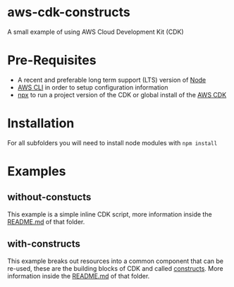 # aws-cdk-constructs
A small example of using AWS Cloud Development Kit (CDK)

# Pre-Requisites
- A recent and preferable long term support (LTS) version of [Node](https://nodejs.org/en/download/)
- [AWS CLI](https://docs.aws.amazon.com/cli/latest/userguide/cli-chap-install.html) in order to setup configuration information
- [npx](https://www.npmjs.com/package/npx) to run a project version of the CDK or global install of the [AWS CDK](https://docs.aws.amazon.com/cdk/latest/guide/home.html)

# Installation
For all subfolders you will need to install node modules with `npm install`

# Examples
## without-constucts
This example is a simple inline CDK script, more information inside the [README.md](without-constructs/README.md) of that folder.

## with-constructs
This example breaks out resources into a common component that can be re-used, these are the building blocks of CDK and called [constructs](https://docs.aws.amazon.com/cdk/latest/guide/constructs.html). More information inside the [README.md](with-constructs/README.md) of that folder.

